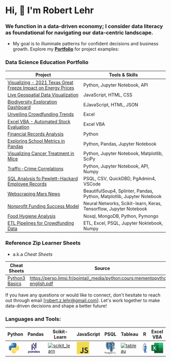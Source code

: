 <h1 align="left">Hi, 👋 I'm Robert Lehr</h1> 

### We function in a data-driven economy; I consider data literacy as foundational for navigating our data-centric landscape.
- My goal is to illuminate patterns for confident decisions and business growth. Explore my [__Portfolio__](https://github.com/robert-z-lehr/Data_Science_Portfolio/tree/main) for project examples:

<h3 align="left"> Data Science Education Portfolio </h3>

| Project  | Tools & Skills |
| ------------- | ------------- |
| [Visualizing - 2021 Texas Great Freeze Impact on Energy Prices](https://github.com/robert-z-lehr/Visualizing-The-Great-Freeze-Texas-Energy-Prices)   | Python, Jupyter Notebook, API|
| [Live Geospatial Data Visualization](https://github.com/robert-z-lehr/Live-Geospatial-Data-Visualization)  |JavaScript, HTML, CSS|
| [Biodiversity Exploration Dashboard](https://github.com/robert-z-lehr/Biodiversity-Exploration-Dashboard) | EJavaScript, HTML, JSON |
| [Unveiling Crowdfunding Trends](https://github.com/robert-z-lehr/Unveiling-Crowdfunding-Trends) | Excel |
| [Excel VBA - Automated Stock Evaluation](https://github.com/robert-z-lehr/VBA-Automated-Stock-Evaluation/tree/main) | Excel VBA |
| [Financial Records Analysis](https://github.com/robert-z-lehr/Financial-Records-Analysis/tree/main) | Python |
| [Exploring School Metrics in Pandas](https://github.com/robert-z-lehr/Exploring-School-Metrics-in-Pandas) | Python, Pandas, Jupyter Notebook |
| [Visualizing Cancer Treatment in Mice](https://github.com/robert-z-lehr/Visualizing-Cancer-Treatment-Study-Results-with-Matplotlib/tree/main) | Python, Jupyter Notebook, Matplotlib, SciPy |
| [Traffic-Crime Correlations](https://github.com/robert-z-lehr/Traffic-Crime-Correlations) | Python, Jupyter Notebook, API, Numpy |
| [SQL Analysis fo Pewlett-Hackard Employee Records](https://github.com/robert-z-lehr/SQL-Exploring-Pewlett-Hackard-Employee-Records) | PSQL, CSV, QuickDBD, PgAdmin4, VSCode|
| [Webscraping Mars News](https://github.com/robert-z-lehr/Scraping-and-Analyzing-Mars-News) | BeautifulSoup4, Splinter, Pandas, Python, Matplotlib, Jupyter Notebook|
| [Nonprofit Funding Success Model](https://github.com/robert-z-lehr/Nonprofit-Funding-Success-Model) | Neural Networks, Scikit-learn, Keras, Tensorflow, Jupyter Notebook |
| [Food Hygiene Analysis](https://github.com/robert-z-lehr/Food-Hygiene-Analysis) | Nosql, MongoDB, Python, Pymongo |
| [ETL Pipelines for Crowdfunding Data](https://github.com/robert-z-lehr/ETL-Pipeline-for-Crowdfunding-Data) | ETL, Excel, PSQL, Jupyter Noktebook, Numpy |



### Reference Zip Learner Sheets
- a.k.a *Cheat Sheets*

| Cheat Sheets | Source |
|-------------|--------|
|  [Python3 Basics](https://perso.limsi.fr/pointal/_media/python:cours:mementopython3-english.pdf) | https://perso.limsi.fr/pointal/_media/python:cours:mementopython3-english.pdf |

If you have any questions or would like to connect, don't hesitate to reach out through email [robert.z.lehr@gmail.com]. Let's work together to make data-driven decisions and shape a better future!

<h3 align="left">Languages and Tools:</h3>

| Python | Pandas | Scikit-Learn | JavaScript | PSQL | Tableau | R | Excel VBA |
|--------|--------|--------------|------------|------|---------|---|-----------|
| <a href="https://www.python.org" target="_blank" rel="noreferrer"> <img src="https://raw.githubusercontent.com/devicons/devicon/master/icons/python/python-original.svg" alt="python" width="40" height="40"/> </a> | <a href="https://pandas.pydata.org/" target="_blank" rel="noreferrer"> <img src="https://raw.githubusercontent.com/devicons/devicon/2ae2a900d2f041da66e950e4d48052658d850630/icons/pandas/pandas-original-wordmark.svg" alt="pandas" width="40" height="40"/> </a> | <a href="https://scikit-learn.org/" target="_blank" rel="noreferrer"> <img src="https://upload.wikimedia.org/wikipedia/commons/0/05/Scikit_learn_logo_small.svg" alt="scikit_learn" width="40" height="40"/> </a> | <a href="https://www.learn-js.org/" target="_blank" rel="noreferrer"> <img src="https://raw.githubusercontent.com/devicons/devicon/master/icons/javascript/javascript-original.svg" alt="javascript" width="40" height="40"/> </a> | <a href="https://www.postgresql.org" target="_blank" rel="noreferrer"> <img src="https://raw.githubusercontent.com/devicons/devicon/master/icons/postgresql/postgresql-original-wordmark.svg" alt="postgresql" width="40" height="40"/> </a> | <a href="https://www.tableau.com/trial/tableau-software?d=7013y000002RQ7hAAG&nc=7013y000002RQCaAAO&cq_cmp=8846800995&cq_net=g&cq_plac=&gclid=Cj0KCQjwldKmBhCCARIsAP-0rfyzThUThFi8RL13Ln24ogX6jcxzquerug9J8cqGwEjBOKp98SU4pSMaAroZEALw_wcB&gclsrc=aw.ds" target="_blank" rel="noreferrer"> <img src="https://github.com/robert-z-lehr/Module_18_Challenge/blob/main/tableau-icon-svgrepo-com.svg" alt="tableau" width="40" height="40"/> </a> | <a href="https://www.r-project.org/other-docs.html" target="_blank" rel="noreferrer"> <img src="https://raw.githubusercontent.com/devicons/devicon/master/icons/r/r-original.svg" alt="R" width="40" height="40"/> </a> | <a href="https://learn.microsoft.com/en-us/office/vba/library-reference/concepts/getting-started-with-vba-in-office" target="_blank" rel="noreferrer"> <img src="https://raw.githubusercontent.com/tankalxat34/vba-ip-validation/readme_content/icon_excel.svg" alt="Excel VBA" width="40" height="40"/> </a> |
